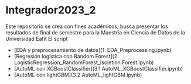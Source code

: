 # Integrador2023_2
Este repositorio se crea con fines académicos, busca presentar los resultados de final de semestre para la Maestría en Ciencia de Datos de la Universidad Eafit
El script 
* [EDA y preprocesamiento de datos](1. EDA_Preprocessing.ipynb)
* [Regresión logística con Random Forest](2. LogisticRegression_RandomForest_Isoletion Forest.ipynb)
* [AutoML con XGBoostClassifier](3.1 AutoML_XGBoostClassifier.ipynb)
* [AutoML con lightGBM](3.2 AutoML_lightGBM.ipynb)

